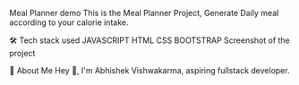 Meal Planner demo
This is the Meal Planner Project, Generate Daily meal according to your calorie intake.

🛠 Tech stack used
JAVASCRIPT
HTML
CSS
BOOTSTRAP
Screenshot of the project


🚀 About Me
Hey 👋, I'm Abhishek Vishwakarma, aspiring fullstack developer.
